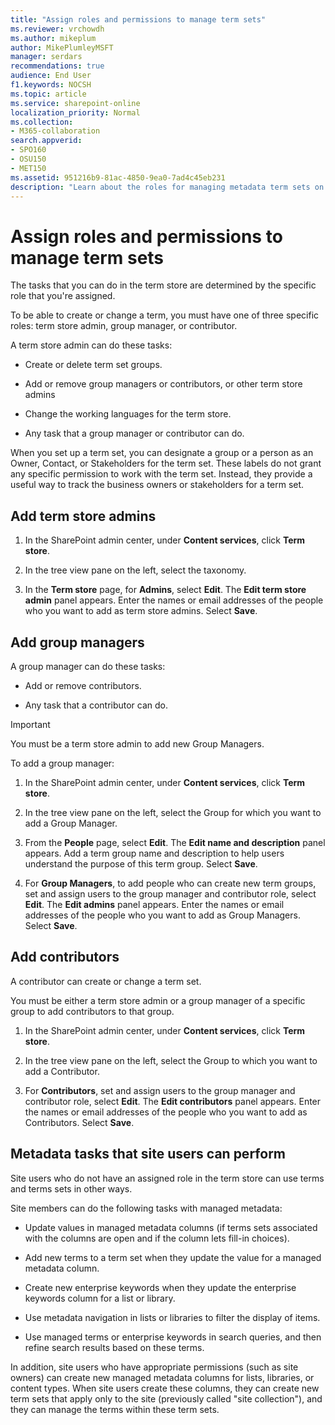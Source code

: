 ```yaml
---
title: "Assign roles and permissions to manage term sets"
ms.reviewer: vrchowdh
ms.author: mikeplum
author: MikePlumleyMSFT
manager: serdars
recommendations: true
audience: End User
f1.keywords: NOCSH
ms.topic: article
ms.service: sharepoint-online
localization_priority: Normal
ms.collection:  
- M365-collaboration
search.appverid:
- SPO160
- OSU150
- MET150
ms.assetid: 951216b9-81ac-4850-9ea0-7ad4c45eb231
description: "Learn about the roles for managing metadata term sets on a SharePoint site, and how to assign people to those roles"
---
```


# Assign roles and permissions to manage term sets

The tasks that you can do in the term store are determined by the specific role that you're assigned. 

To be able to create or change a term, you must have one of three specific roles: term store admin, group manager, or contributor. 
  
A term store admin can do these tasks:
  
- Create or delete term set groups.
    
- Add or remove group managers or contributors, or other term store admins
    
- Change the working languages for the term store.
    
- Any task that a group manager or contributor can do.

When you set up a term set, you can designate a group or a person as an Owner, Contact, or Stakeholders for the term set. These labels do not grant any specific permission to work with the term set. Instead, they provide a useful way to track the business owners or stakeholders for a term set. 

## Add term store admins
  
1. In the SharePoint admin center, under **Content services**, click **Term store**.
    
2. In the tree view pane on the left, select the taxonomy.
    
3. In the **Term store** page, for **Admins**, select **Edit**. The **Edit term store admin** panel appears. Enter the names or email addresses of the people who you want to add as term store admins. Select **Save**.
    
## Add group managers
<a name="__toc332890716"> </a>

A group manager can do these tasks:
  
- Add or remove contributors.
    
- Any task that a contributor can do.
    
> [!IMPORTANT]
>  You must be a term store admin to add new Group Managers. 
  
To add a group manager:
  
1. In the SharePoint admin center, under **Content services**, click **Term store**.

2. In the tree view pane on the left, select the Group for which you want to add a Group Manager. 
    
3. From the **People** page, select **Edit**. The **Edit name and description** panel appears. Add a term group name and description to help users understand the purpose of this term group. Select **Save**.

4.  For **Group Managers**, to add people who can create new term groups, set and assign users to the group manager and contributor role, select **Edit**. The **Edit admins** panel appears. Enter the names or email addresses of the people who you want to add as Group Managers. Select **Save**.
    
    
## Add contributors
<a name="__toc332890717"> </a>

A contributor can create or change a term set.
  
You must be either a term store admin or a group manager of a specific group to add contributors to that group.
  
1. In the SharePoint admin center, under **Content services**, click **Term store**.

2. In the tree view pane on the left, select the Group to which you want to add a Contributor. 
    
3. For **Contributors**, set and assign users to the group manager and contributor role, select **Edit**. The **Edit contributors** panel appears. Enter the names or email addresses of the people who you want to add as Contributors. Select **Save**. 

## Metadata tasks that site users can perform
<a name="__toc332890714"> </a>

Site users who do not have an assigned role in the term store can use terms and terms sets in other ways. 
  
Site members can do the following tasks with managed metadata: 
  
- Update values in managed metadata columns (if terms sets associated with the columns are open and if the column lets fill-in choices).
    
- Add new terms to a term set when they update the value for a managed metadata column.
    
- Create new enterprise keywords when they update the enterprise keywords column for a list or library.
    
- Use metadata navigation in lists or libraries to filter the display of items.
    
- Use managed terms or enterprise keywords in search queries, and then refine search results based on these terms.
    
In addition, site users who have appropriate permissions (such as site owners) can create new managed metadata columns for lists, libraries, or content types. When site users create these columns, they can create new term sets that apply only to the site (previously called "site collection"), and they can manage the terms within these term sets. 
  
